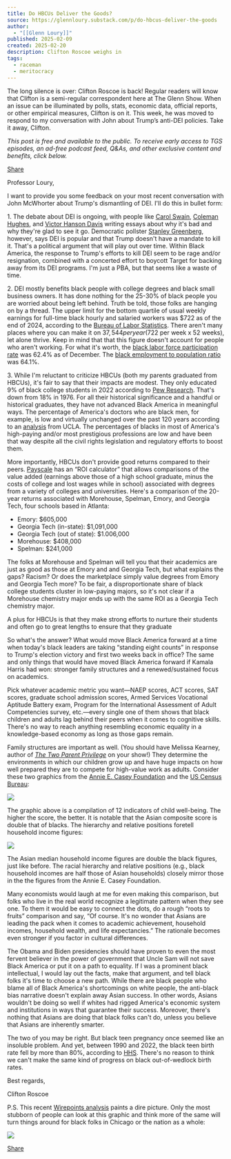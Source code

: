 ```yaml
---
title: Do HBCUs Deliver the Goods?
source: https://glennloury.substack.com/p/do-hbcus-deliver-the-goods
author:
  - "[[Glenn Loury]]"
published: 2025-02-09
created: 2025-02-20
description: Clifton Roscoe weighs in
tags:
  - raceman
  - meritocracy
---
```

The long silence is over: Clifton Roscoe is back! Regular readers will know that Clifton is a semi-regular correspondent here at The Glenn Show. When an issue can be illuminated by polls, stats, economic data, official reports, or other empirical measures, Clifton is on it. This week, he was moved to respond to my conversation with John about Trump’s anti-DEI policies. Take it away, Clifton.

*This post is free and available to the public. To receive early access to TGS episodes, an ad-free podcast feed, Q&As, and other exclusive content and benefits, click below.*

[Share](https://glennloury.substack.com/p/do-hbcus-deliver-the-goods?utm_source=substack&utm_medium=email&utm_content=share&action=share&token=eyJ1c2VyX2lkIjoxMjMwNTgyMiwicG9zdF9pZCI6MTU2NDgxNDEwLCJpYXQiOjE3NDAwOTIzMjcsImV4cCI6MTc0MjY4NDMyNywiaXNzIjoicHViLTI1OTA0NCIsInN1YiI6InBvc3QtcmVhY3Rpb24ifQ.mIRxTC-nf1TxVmMEsDMt2d2q_pO2kwWFXkcw52lUPhM)

Professor Loury,

I want to provide you some feedback on your most recent conversation with John McWhorter about Trump's dismantling of DEI. I'll do this in bullet form:

1\. The debate about DEI is ongoing, with people like [Carol Swain](https://katiecouric.com/news/opinion/end-of-dei-benefits-carol-swain/), [Coleman Hughes](https://www.thefp.com/p/coleman-hughes-the-end-of-dei), and [Victor Hanson Davis](https://amgreatness.com/2025/02/03/the-problems-with-dei-that-frighten-the-public/) writing essays about why it's bad and why they're glad to see it go. Democratic pollster [Stanley Greenberg](https://prospect.org/politics/2025-02-03-what-is-donald-trumps-mandate/), however, says DEI is popular and that Trump doesn't have a mandate to kill it. That's a political argument that will play out over time. Within Black America, the response to Trump's efforts to kill DEI seem to be rage and/or resignation, combined with a concerted effort to boycott Target for backing away from its DEI programs. I'm just a PBA, but that seems like a waste of time.

2\. DEI mostly benefits black people with college degrees and black small business owners. It has done nothing for the 25-30% of black people you are worried about being left behind. Truth be told, those folks are hanging on by a thread. The upper limit for the bottom quartile of usual weekly earnings for full-time black hourly and salaried workers was $722 as of the end of 2024, according to the [Bureau of Labor Statistics](https://www.bls.gov/news.release/wkyeng.t05.htm). There aren't many places where you can make it on $37,544 per year ($722 per week x 52 weeks), let alone thrive. Keep in mind that that this figure doesn't account for people who aren't working. For what it's worth, the [black labor force participation rate](https://fred.stlouisfed.org/series/LNS11300006) was 62.4% as of December. The [black employment to population ratio](https://fred.stlouisfed.org/series/LNS11300006) was 64.1%.

3\. While I'm reluctant to criticize HBCUs (both my parents graduated from HBCUs), it's fair to say that their impacts are modest. They only educated 9% of black college students in 2022 according to [Pew Research](https://www.pewresearch.org/short-reads/2024/10/02/a-look-at-historically-black-colleges-and-universities-in-the-u-s/). That's down from 18% in 1976. For all their historical significance and a handful or historical graduates, they have not advanced Black America in meaningful ways. The percentage of America's doctors who are black men, for example, is low and virtually unchanged over the past 120 years according to an [analysis](https://newsroom.ucla.edu/releases/proportion-black-physicians-little-change) from UCLA. The percentages of blacks in most of America's high-paying and/or most prestigious professions are low and have been that way despite all the civil rights legislation and regulatory efforts to boost them.

More importantly, HBCUs don't provide good returns compared to their peers. [Payscale](https://www.payscale.com/college-roi) has an “ROI calculator” that allows comparisons of the value added (earnings above those of a high school graduate, minus the costs of college and lost wages while in school) associated with degrees from a variety of colleges and universities. Here's a comparison of the 20-year returns associated with Morehouse, Spelman, Emory, and Georgia Tech, four schools based in Atlanta:

- Emory: $605,000
- Georgia Tech (in-state): $1,091,000
- Georgia Tech (out of state): $1.006,000
- Morehouse: $408,000
- Spelman: $241,000

The folks at Morehouse and Spelman will tell you that their academics are just as good as those at Emory and and Georgia Tech, but what explains the gaps? Racism? Or does the marketplace simply value degrees from Emory and Georgia Tech more? To be fair, a disproportionate share of black college students cluster in low-paying majors, so it's not clear if a Morehouse chemistry major ends up with the same ROI as a Georgia Tech chemistry major.

A plus for HBCUs is that they make strong efforts to nurture their students and often go to great lengths to ensure that they graduate

So what's the answer? What would move Black America forward at a time when today's black leaders are taking “standing eight counts” in response to Trump's election victory and first two weeks back in office? The same and only things that would have moved Black America forward if Kamala Harris had won: stronger family structures and a renewed/sustained focus on academics.

Pick whatever academic metric you want—NAEP scores, ACT scores, SAT scores, graduate school admission scores, Armed Services Vocational Aptitude Battery exam, Program for the International Assessment of Adult Competencies survey, etc.—every single one of them shows that black children and adults lag behind their peers when it comes to cognitive skills. There's no way to reach anything resembling economic equality in a knowledge-based economy as long as those gaps remain.

Family structures are important as well. (You should have Melissa Kearney, author of *[The Two Parent Privilege](https://www.amazon.com/Two-Parent-Privilege-Americans-Stopped-Getting/dp/0226817784/ref=sr_1_1?crid=1NHRUQ2TCBT9R&dib=eyJ2IjoiMSJ9.dz5a4x6-iU2iMt7uHM2-GFO4f0nITcj6exfBYMcPdtpbpXUM7IcFFEcndWGQ1WlmDW9Rdec2RrAW6k2N24EyqBzFAkGwpldkPyTttxLq4YfDTfArzsaJ-3h7ET5lFcnLHZVQRfsTPIBaU7DnIMY-rnBiEPy0tMB14nnCPFW-BQ3y6r-5-3hug04ayHzkLVNmhVS8IVIP65AnfhwImpoRzi3T7ue_f87IOn72L4pu3IE.Ih4cBRjnKH6QafjuxATB1p-VARpo2C8Fue8jlK1Flxs&dib_tag=se&keywords=two+parent+privilege&qid=1738807598&sprefix=two+parent+privilege%2Caps%2C104&sr=8-1)* on your show!) They determine the environments in which our children grow up and have huge impacts on how well prepared they are to compete for high-value work as adults. Consider these two graphics from the [Annie E. Casey Foundation](https://www.aecf.org/resources/2024-race-for-results) and the [US Census Bureau](https://www.census.gov/library/visualizations/2024/demo/p60-282.html):

![](https://substackcdn.com/image/fetch/w_1456,c_limit,f_auto,q_auto:good,fl_progressive:steep/https%3A%2F%2Fsubstack-post-media.s3.amazonaws.com%2Fpublic%2Fimages%2Fd167193f-bd72-429e-98c7-7a3f119bb92f_699x366.jpeg)

The graphic above is a compilation of 12 indicators of child well-being. The higher the score, the better. It is notable that the Asian composite score is double that of blacks. The hierarchy and relative positions foretell household income figures:

![](https://substackcdn.com/image/fetch/w_1456,c_limit,f_auto,q_auto:good,fl_progressive:steep/https%3A%2F%2Fsubstack-post-media.s3.amazonaws.com%2Fpublic%2Fimages%2F5c7047bb-ecb4-4163-97aa-d7d74d27028b_1280x943.png)

The Asian median household income figures are double the black figures, just like before. The racial hierarchy and relative positions (e.g., black household incomes are half those of Asian households) closely mirror those in the the figures from the Annie E. Casey Foundation.

Many economists would laugh at me for even making this comparison, but folks who live in the real world recognize a legitimate pattern when they see one. To them it would be easy to connect the dots, do a rough “roots to fruits” comparison and say, “Of course. It's no wonder that Asians are leading the pack when it comes to academic achievement, household incomes, household wealth, and life expectancies.” The rationale becomes even stronger if you factor in cultural differences.

The Obama and Biden presidencies should have proven to even the most fervent believer in the power of government that Uncle Sam will not save Black America or put it on a path to equality. If I was a prominent black intellectual, I would lay out the facts, make that argument, and tell black folks it's time to choose a new path. While there are black people who blame all of Black America's shortcomings on white people, the anti-black bias narrative doesn't explain away Asian success. In other words, Asians wouldn't be doing so well if whites had rigged America's economic system and institutions in ways that guarantee their success. Moreover, there's nothing that Asians are doing that black folks can't do, unless you believe that Asians are inherently smarter.

The two of you may be right. But black teen pregnancy once seemed like an insoluble problem. And yet, between 1990 and 2022, the black teen birth rate fell by more than 80%, according to [HHS](https://opa.hhs.gov/adolescent-health/adolescent-sexual-and-reproductive-health/data-and-statistics-on-adolescent-sexual-and-reproductive-health). There's no reason to think we can't make the same kind of progress on black out-of-wedlock birth rates.

Best regards,

Clifton Roscoe

P.S. This recent [Wirepoints analysis](https://wirepoints.org/nations-report-card-results-are-in-illinoisans-spend-billions-more-on-education-yet-2024-reading-results-are-still-below-2019-levels-wirepoints/) paints a dire picture. Only the most stubborn of people can look at this graphic and think more of the same will turn things around for black folks in Chicago or the nation as a whole:

![](https://substackcdn.com/image/fetch/w_1456,c_limit,f_auto,q_auto:good,fl_progressive:steep/https%3A%2F%2Fsubstack-post-media.s3.amazonaws.com%2Fpublic%2Fimages%2F023053c8-3eb5-4cfc-9f27-085a648c7dae_1203x657.png)

[Share](https://glennloury.substack.com/p/do-hbcus-deliver-the-goods?utm_source=substack&utm_medium=email&utm_content=share&action=share&token=eyJ1c2VyX2lkIjoxMjMwNTgyMiwicG9zdF9pZCI6MTU2NDgxNDEwLCJpYXQiOjE3NDAwOTIzMjcsImV4cCI6MTc0MjY4NDMyNywiaXNzIjoicHViLTI1OTA0NCIsInN1YiI6InBvc3QtcmVhY3Rpb24ifQ.mIRxTC-nf1TxVmMEsDMt2d2q_pO2kwWFXkcw52lUPhM)